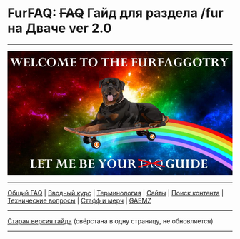# FurFAQ: ~~FAQ~~ Гайд для раздела /fur на Дваче ver 2.0

---

![Welcome](../img/banner_small.jpg)

---

[Общий FAQ](part0.md) | [Вводный курс](part1.md) | [Терминология](part2.md) | [Сайты](part3.md) | [Поиск контента](part4.md) | [Технические вопросы](part5.md) | [Стафф и мерч](part6.md) | [GAEMZ](part7.md)

---

[Старая версия гайда](../ver%201.0/README.md) (свёрстана в одну страницу, не обновляется)

---
